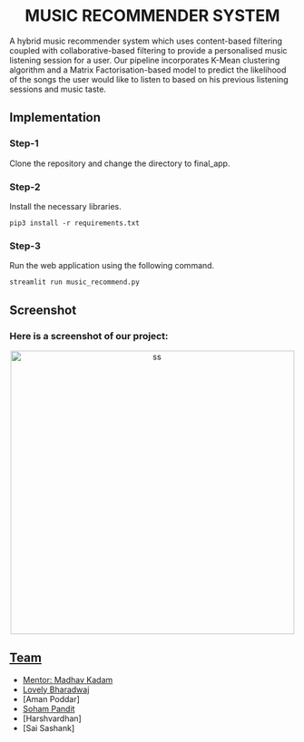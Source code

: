 <h1 align="center">
  MUSIC RECOMMENDER SYSTEM
</h1>

A hybrid music recommender system which uses content-based filtering coupled with collaborative-based filtering to provide a personalised music listening session for a user. Our pipeline incorporates K-Mean clustering algorithm and a Matrix Factorisation-based model to predict the likelihood of the songs the user would like to listen to based on his previous listening sessions and music taste.

## Implementation
### Step-1
Clone the repository and change the directory to final_app.

### Step-2
Install the necessary libraries.
```
pip3 install -r requirements.txt
```

### Step-3
Run the web application using the following command.
```
streamlit run music_recommend.py 
```
## Screenshot
### Here is a screenshot of our project:
<p align="center">
  <a href="https://drive.google.com/uc?export=view&id=1plMX-ZyDePZgaV-GUI_XqV1fnHH9AKFD"><img src="https://drive.google.com/uc?export=view&id=1plMX-ZyDePZgaV-GUI_XqV1fnHH9AKFD" style="height: 500px; max-width: 100%; width: auto" title="ss" /> 
</p>

## Team
- Mentor: [Madhav Kadam](https://github.com/madhaviit)
- [Lovely Bharadwaj](https://github.com/lovelybhardwaj)
- [Aman Poddar]
- [Soham Pandit](https://github.com/Scav6411)
- [Harshvardhan]
- [Sai Sashank]

